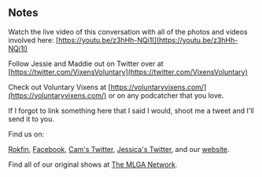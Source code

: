 ## Notes

Watch the live video of this conversation with all of the photos and videos involved here: [https://youtu.be/z3hHh-NQi1I](https://youtu.be/z3hHh-NQi1I)

Follow Jessie and Maddie out on Twitter over at [https://twitter.com/VixensVoluntary](https://twitter.com/VixensVoluntary)

Check out Voluntary Vixens at [https://voluntaryvixens.com/](https://voluntaryvixens.com/) or on any podcatcher that you love.

If I forgot to link something here that I said I would, shoot me a tweet and I'll send it to you.

Find us on:

[Rokfin](https://rokfin.com/TheMadOnes), [Facebook](https://www.facebook.com/WeAreTheMad/), [Cam's Twitter](https://twitter.com/CamHarless), [Jessica's Twitter](https://twitter.com/soupcanarchist), and our [website](http://wearethemad.com).

Find all of our original shows at [The MLGA Network](https://mlganetwork.com).
